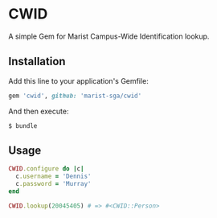 # CWID

A simple Gem for Marist Campus-Wide Identification lookup.

## Installation

Add this line to your application's Gemfile:

```ruby
gem 'cwid', github: 'marist-sga/cwid'
```

And then execute:

    $ bundle


## Usage

```ruby
CWID.configure do |c|
  c.username = 'Dennis'
  c.password = 'Murray'
end

CWID.lookup(20045405) # => #<CWID::Person>
```
